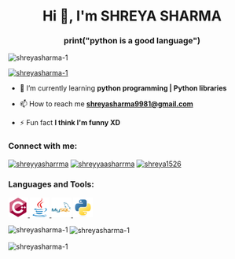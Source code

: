 <h1 align="center">Hi 👋, I'm SHREYA SHARMA</h1>
<h3 align="center">print("python is a good language")</h3>

<p align="left"> <img src="https://komarev.com/ghpvc/?username=shreyasharma-1&label=Profile%20views&color=0e75b6&style=flat" alt="shreyasharma-1" /> </p>

<p align="left"> <a href="https://github.com/ryo-ma/github-profile-trophy"><img src="https://github-profile-trophy.vercel.app/?username=shreyasharma-1" alt="shreyasharma-1" /></a> </p>

- 🌱 I’m currently learning **python programming | Python libraries**

- 📫 How to reach me **shreyasharma9981@gmail.com**

- ⚡ Fun fact **I think I'm funny XD**

<h3 align="left">Connect with me:</h3>
<p align="left">
<a href="https://twitter.com/shreyyasharrma" target="blank"><img align="center" src="https://raw.githubusercontent.com/rahuldkjain/github-profile-readme-generator/master/src/images/icons/Social/twitter.svg" alt="shreyyasharrma" height="30" width="40" /></a>
<a href="https://instagram.com/shreyyaasharrma" target="blank"><img align="center" src="https://raw.githubusercontent.com/rahuldkjain/github-profile-readme-generator/master/src/images/icons/Social/instagram.svg" alt="shreyyaasharrma" height="30" width="40" /></a>
<a href="https://www.hackerrank.com/shreya1526" target="blank"><img align="center" src="https://raw.githubusercontent.com/rahuldkjain/github-profile-readme-generator/master/src/images/icons/Social/hackerrank.svg" alt="shreya1526" height="30" width="40" /></a>
</p>

<h3 align="left">Languages and Tools:</h3>
<p align="left"> <a href="https://www.w3schools.com/cpp/" target="_blank"> <img src="https://raw.githubusercontent.com/devicons/devicon/master/icons/cplusplus/cplusplus-original.svg" alt="cplusplus" width="40" height="40"/> </a> <a href="https://www.java.com" target="_blank"> <img src="https://raw.githubusercontent.com/devicons/devicon/master/icons/java/java-original.svg" alt="java" width="40" height="40"/> </a> <a href="https://www.mysql.com/" target="_blank"> <img src="https://raw.githubusercontent.com/devicons/devicon/master/icons/mysql/mysql-original-wordmark.svg" alt="mysql" width="40" height="40"/> </a> <a href="https://www.python.org" target="_blank"> <img src="https://raw.githubusercontent.com/devicons/devicon/master/icons/python/python-original.svg" alt="python" width="40" height="40"/> </a> </p>

<p><img align="left" src="https://github-readme-stats.vercel.app/api/top-langs?username=shreyasharma-1&show_icons=true&locale=en&layout=compact" alt="shreyasharma-1" /></p>

<p>&nbsp;<img align="center" src="https://github-readme-stats.vercel.app/api?username=shreyasharma-1&show_icons=true&locale=en" alt="shreyasharma-1" /></p>

<p><img align="center" src="https://github-readme-streak-stats.herokuapp.com/?user=shreyasharma-1&" alt="shreyasharma-1" /></p>

